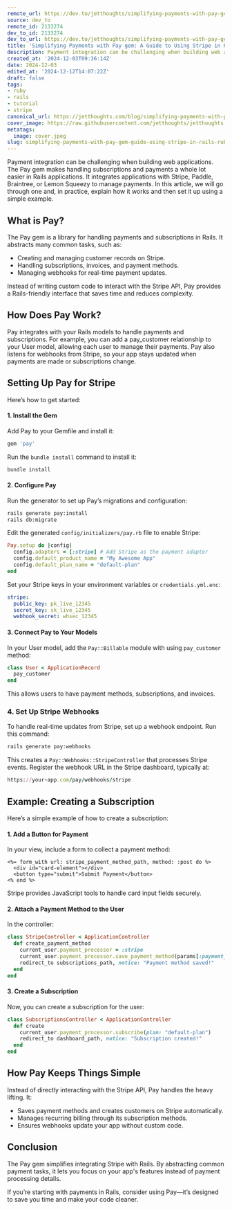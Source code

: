 ```yaml
---
remote_url: https://dev.to/jetthoughts/simplifying-payments-with-pay-gem-a-guide-to-using-stripe-in-rails-12ga
source: dev_to
remote_id: 2133274
dev_to_id: 2133274
dev_to_url: https://dev.to/jetthoughts/simplifying-payments-with-pay-gem-a-guide-to-using-stripe-in-rails-12ga
title: 'Simplifying Payments with Pay gem: A Guide to Using Stripe in Rails'
description: Payment integration can be challenging when building web applications. The Pay gem makes handling...
created_at: '2024-12-03T09:36:14Z'
date: 2024-12-03
edited_at: '2024-12-12T14:07:22Z'
draft: false
tags:
- ruby
- rails
- tutorial
- stripe
canonical_url: https://jetthoughts.com/blog/simplifying-payments-with-pay-gem-guide-using-stripe-in-rails-ruby/
cover_image: https://raw.githubusercontent.com/jetthoughts/jetthoughts.github.io/master/content/blog/simplifying-payments-with-pay-gem-guide-using-stripe-in-rails-ruby/cover.jpeg
metatags:
  image: cover.jpeg
slug: simplifying-payments-with-pay-gem-guide-using-stripe-in-rails-ruby
---
```

Payment integration can be challenging when building web applications. The Pay gem makes handling subscriptions and payments a whole lot easier in Rails applications. It integrates applications with Stripe, Paddle, Braintree, or Lemon Squeezy to manage payments. In this article, we will go through one and, in practice, explain how it works and then set it up using a simple example.

## What is Pay?

The Pay gem is a library for handling payments and subscriptions in Rails. It abstracts many common tasks, such as:

- Creating and managing customer records on Stripe.
- Handling subscriptions, invoices, and payment methods.
- Managing webhooks for real-time payment updates.

Instead of writing custom code to interact with the Stripe API, Pay provides a Rails-friendly interface that saves time and reduces complexity.

## How Does Pay Work?

Pay integrates with your Rails models to handle payments and subscriptions. For example, you can add a pay_customer relationship to your User model, allowing each user to manage their payments. Pay also listens for webhooks from Stripe, so your app stays updated when payments are made or subscriptions change.

## Setting Up Pay for Stripe

Here’s how to get started:

#### 1. Install the Gem

Add Pay to your Gemfile and install it:

```ruby
gem 'pay'
```

Run the `bundle install` command to install it:

```bash
bundle install
```

#### 2. Configure Pay

Run the generator to set up Pay’s migrations and configuration:

```bash
rails generate pay:install  
rails db:migrate  
```

Edit the generated `config/initializers/pay.rb` file to enable Stripe:

```ruby
Pay.setup do |config|
  config.adapters = [:stripe] # Add Stripe as the payment adapter
  config.default_product_name = "My Awesome App"
  config.default_plan_name = "default-plan"
end
```

Set your Stripe keys in your environment variables or `credentials.yml.enc`:

```yaml
stripe:
  public_key: pk_live_12345
  secret_key: sk_live_12345
  webhook_secret: whsec_12345
```

#### 3. Connect Pay to Your Models

In your User model, add the `Pay::Billable` module with using `pay_customer` method:

```ruby
class User < ApplicationRecord
  pay_customer
end
```

This allows users to have payment methods, subscriptions, and invoices.

### 4. Set Up Stripe Webhooks

To handle real-time updates from Stripe, set up a webhook endpoint. Run this command:

```bash
rails generate pay:webhooks
```

This creates a `Pay::Webhooks::StripeController` that processes Stripe events. Register the webhook URL in the Stripe dashboard, typically at:

```ruby
https://your-app.com/pay/webhooks/stripe
```

## Example: Creating a Subscription

Here’s a simple example of how to create a subscription:

#### 1. Add a Button for Payment

In your view, include a form to collect a payment method:

```erb
<%= form_with url: stripe_payment_method_path, method: :post do %>
  <div id="card-element"></div>
  <button type="submit">Submit Payment</button>
<% end %>
```

Stripe provides JavaScript tools to handle card input fields securely.

#### 2. Attach a Payment Method to the User

In the controller:

```ruby
class StripeController < ApplicationController
  def create_payment_method
    current_user.payment_processor = :stripe
    current_user.payment_processor.save_payment_method(params[:payment_method_id])
    redirect_to subscriptions_path, notice: "Payment method saved!"
  end
end
```

#### 3. Create a Subscription

Now, you can create a subscription for the user:

```ruby
class SubscriptionsController < ApplicationController
  def create
    current_user.payment_processor.subscribe(plan: "default-plan")
    redirect_to dashboard_path, notice: "Subscription created!"
  end
end
```

## How Pay Keeps Things Simple

Instead of directly interacting with the Stripe API, Pay handles the heavy lifting. It:

- Saves payment methods and creates customers on Stripe automatically.
- Manages recurring billing through its subscription methods.
- Ensures webhooks update your app without custom code.

## Conclusion

The Pay gem simplifies integrating Stripe with Rails. By abstracting common payment tasks, it lets you focus on your app's features instead of payment processing details.

If you’re starting with payments in Rails, consider using Pay—it’s designed to save you time and make your code cleaner.
